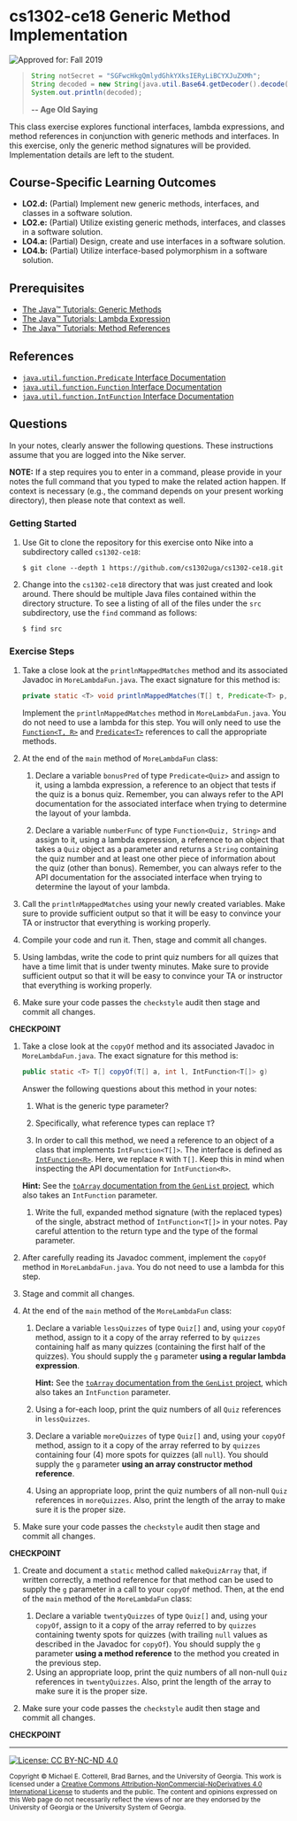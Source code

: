
# cs1302-ce18 Generic Method Implementation

![Approved for: Fall 2019](https://img.shields.io/badge/Approved%20for-Fall%202019-brightgreen)

> ```java
> String notSecret = "SGFwcHkgQmlydGhkYXksIERyLiBCYXJuZXMh";
> String decoded = new String(java.util.Base64.getDecoder().decode(notSecret));
> System.out.println(decoded);
> ```
> **-- Age Old Saying**

This class exercise explores functional interfaces, lambda expressions, and method
references in conjunction with generic methods and interfaces. In this exercise, 
only the generic method signatures will be provided. Implementation details are left 
to the student.

## Course-Specific Learning Outcomes

* **LO2.d:** (Partial) Implement new generic methods, interfaces, and classes in a software solution.
* **LO2.e:** (Partial) Utilize existing generic methods, interfaces, and classes in a software solution.
* **LO4.a:** (Partial) Design, create and use interfaces in a software solution.
* **LO4.b:** (Partial) Utilize interface-based polymorphism in a software solution.

## Prerequisites

* [The Java™ Tutorials:  Generic Methods](https://docs.oracle.com/javase/tutorial/extra/generics/methods.html)
* [The Java™ Tutorials:  Lambda Expression](https://docs.oracle.com/javase/tutorial/java/javaOO/lambdaexpressions.html)
* [The Java™ Tutorials:  Method References](https://docs.oracle.com/javase/tutorial/java/javaOO/methodreferences.html)

## References

* [`java.util.function.Predicate` Interface Documentation](https://docs.oracle.com/javase/8/docs/api/java/util/function/Predicate.html)
* [`java.util.function.Function` Interface Documentation](https://docs.oracle.com/javase/8/docs/api/java/util/function/Function.html)
* [`java.util.function.IntFunction` Interface Documentation](https://docs.oracle.com/javase/8/docs/api/java/util/function/IntFunction.html)

## Questions

In your notes, clearly answer the following questions. These instructions assume that you are 
logged into the Nike server. 

**NOTE:** If a step requires you to enter in a command, please provide in your notes the full 
command that you typed to make the related action happen. If context is necessary (e.g., the 
command depends on your present working directory), then please note that context as well.

### Getting Started

1. Use Git to clone the repository for this exercise onto Nike into a subdirectory called `cs1302-ce18`:

   ```
   $ git clone --depth 1 https://github.com/cs1302uga/cs1302-ce18.git
   ```

1. Change into the `cs1302-ce18` directory that was just created and look around. There should be
   multiple Java files contained within the directory structure. To see a listing of all of the 
   files under the `src` subdirectory, use the `find` command as follows:
   
   ```
   $ find src
   ```

### Exercise Steps
   
1. Take a close look at the `printlnMappedMatches` method and its associated Javadoc in `MoreLambdaFun.java`. 
   The exact signature for this method is:
   ```java
   private static <T> void printlnMappedMatches(T[] t, Predicate<T> p, Function<T, String> f)
   ```
   Implement the `printlnMappedMatches` method in `MoreLambdaFun.java`. You do not need to use a lambda for this step.
   You will only need to use the 
   [`Function<T, R>`](https://docs.oracle.com/javase/8/docs/api/java/util/function/Function.html) 
   and 
   [`Predicate<T>`](https://docs.oracle.com/javase/8/docs/api/java/util/function/Predicate.html)
   references to call the appropriate methods.
   
1. At the end of the `main` method of `MoreLambdaFun` class:

   1. Declare a variable `bonusPred` of type `Predicate<Quiz>` and assign to it, using a lambda expression, a reference to
      an object that tests if the quiz is a bonus quiz. Remember, you can always refer to the API documentation
      for the associated interface when trying to determine the layout of your lambda.

   1. Declare a variable `numberFunc` of type `Function<Quiz, String>` and assign to it, using a lambda expression, 
      a reference to an object that takes a `Quiz` object as a parameter and returns a `String` containing
      the quiz number and at least one other piece of information about the quiz (other than bonus).
      Remember, you can always refer to the API documentation for the associated interface when trying 
      to determine the layout of your lambda.
   
1. Call the `printlnMappedMatches` using your newly created variables.
   Make sure to provide sufficient output so that it will be easy to 
   convince your TA or instructor that everything is working properly.
   
1. Compile your code and run it. Then, stage and commit all changes.
   
1. Using lambdas, write the code to print quiz numbers for all quizes that have a time limit that is under
   twenty minutes. Make sure to provide sufficient output so that it will be easy to 
   convince your TA or instructor that everything is working properly.
   
1. Make sure your code passes the `checkstyle` audit then stage and commit all changes.

**CHECKPOINT**

1. Take a close look at the `copyOf` method and its associated Javadoc in `MoreLambdaFun.java`. 
   The exact signature for this method is:
   ```java
   public static <T> T[] copyOf(T[] a, int l, IntFunction<T[]> g)
   ```
   Answer the following questions about this method in your notes:
   
   1. What is the generic type parameter?
   
   1. Specifically, what reference types can replace `T`?
   
   1. In order to call this method, we need a reference to an object of a class that implements 
     `IntFunction<T[]>`. The interface is defined as 
     [`IntFunction<R>`](https://docs.oracle.com/javase/8/docs/api/java/util/function/IntFunction.html). 
     Here, we replace `R` with `T[]`. Keep this in mind when inspecting the API documentation 
     for `IntFunction<R>`.
     
     **Hint:** See the [`toArray` documentation from the `GenList` project](https://cobweb.cs.uga.edu/~mec/cs1302-genlistadt-doc/cs1302/genlistadt/GenList.html#toArray-java.util.function.IntFunction-),
      which also takes an `IntFunction` parameter.
	 
   1. Write the full, expanded method signature (with the replaced types) of the single, abstract method
      of `IntFunction<T[]>` in your notes. Pay careful attention to the return type and the type of the 
      formal parameter.

1. After carefully reading its Javadoc comment, implement the `copyOf` method in `MoreLambdaFun.java`. 
   You do not need to use a lambda for this step.
   
1. Stage and commit all changes.

1. At the end of the `main` method of the `MoreLambdaFun` class:

   1. Declare a variable `lessQuizzes` of type `Quiz[]` and, using your `copyOf` method, assign to it 
      a copy of the array referred to by `quizzes` containing half as many quizzes (containing
      the first half of the quizzes). You should supply the `g` parameter 
      **using a regular lambda expression**.
      
      **Hint:** See the [`toArray` documentation from the `GenList` project](https://cobweb.cs.uga.edu/~mec/cs1302-genlistadt-doc/cs1302/genlistadt/GenList.html#toArray-java.util.function.IntFunction-),
      which also takes an `IntFunction` parameter.
      
   1. Using a for-each loop, print the quiz numbers of all `Quiz` references in `lessQuizzes`.

   1. Declare a variable `moreQuizzes` of type `Quiz[]` and, using your `copyOf` method, assign to it 
      a copy of the array referred to by `quizzes` containing four (4) more spots for quizzes
      (all `null`). You should supply the `g` parameter **using an array constructor method reference**. 
      
   1. Using an appropriate loop, print the quiz numbers of all non-null `Quiz` references in `moreQuizzes`. 
      Also, print the length of the array to make sure it is the proper size.

1. Make sure your code passes the `checkstyle` audit then stage and commit all changes.

**CHECKPOINT**

1. Create and document a `static` method called `makeQuizArray` that, if written correctly, a method 
   reference for that method can be used to supply the `g` parameter in a call to your
   `copyOf` method. Then, at the end of the `main` method of the `MoreLambdaFun` class:
   
   1. Declare a variable `twentyQuizzes` of type `Quiz[]` and, using your `copyOf`, assign to it 
      a copy of the array referred to by `quizzes` containing twenty spots for quizzes (with 
      trailing `null` values as described in the Javadoc for `copyOf`). You should supply the `g` 
      parameter **using a method reference** to the method you created in the previous step. 
   1. Using an appropriate loop, print the quiz numbers of all non-null `Quiz` references in 
      `twentyQuizzes`. Also, print the length of the array to make sure it is the proper size.
	  
1. Make sure your code passes the `checkstyle` audit then stage and commit all changes.

**CHECKPOINT**

<hr/>

[![License: CC BY-NC-ND 4.0](https://img.shields.io/badge/License-CC%20BY--NC--ND%204.0-lightgrey.svg)](http://creativecommons.org/licenses/by-nc-nd/4.0/)

<small>
Copyright &copy; Michael E. Cotterell, Brad Barnes, and the University of Georgia.
This work is licensed under a <a rel="license" href="http://creativecommons.org/licenses/by-nc-nd/4.0/">Creative Commons Attribution-NonCommercial-NoDerivatives 4.0 International License</a> to students and the public.
The content and opinions expressed on this Web page do not necessarily reflect the views of nor are they endorsed by the University of Georgia or the University System of Georgia.
</small>
